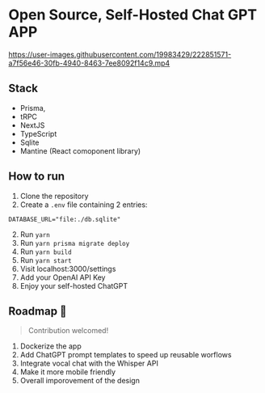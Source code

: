 # Open Source, Self-Hosted Chat GPT APP

https://user-images.githubusercontent.com/19983429/222851571-a7f56e46-30fb-4940-8463-7ee8092f14c9.mp4

## Stack

- Prisma,
- tRPC
- NextJS
- TypeScript
- Sqlite
- Mantine (React comoponent library)

## How to run

1. Clone the repository
2. Create a `.env` file containing 2 entries:

```
DATABASE_URL="file:./db.sqlite"
```

2. Run `yarn`
3. Run `yarn prisma migrate deploy`
4. Run `yarn build`
5. Run `yarn start`
6. Visit localhost:3000/settings
7. Add your OpenAI API Key
8. Enjoy your self-hosted ChatGPT

## Roadmap 🚀

> Contribution welcomed!

1. Dockerize the app
2. Add ChatGPT prompt templates to speed up reusable worflows
3. Integrate vocal chat with the Whisper API
4. Make it more mobile friendly
5. Overall imporovement of the design
